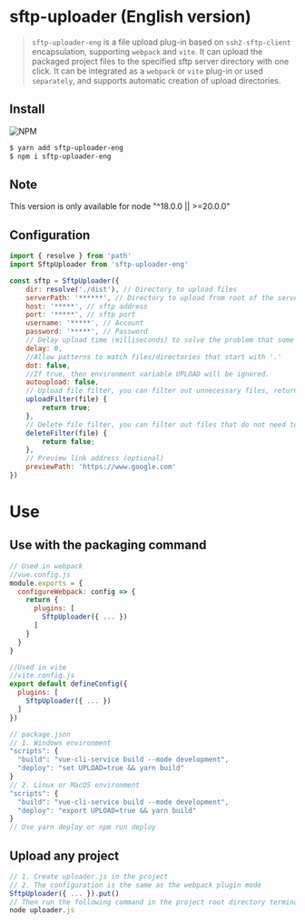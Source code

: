 # sftp-uploader (English version)

> `sftp-uploader-eng` is a file upload plug-in based on `ssh2-sftp-client` encapsulation, supporting `webpack` and `vite`. It can upload the packaged project files to the specified sftp server directory with one click. It can be integrated as a `webpack` or `vite` plug-in or used `separately`, and supports automatic creation of upload directories.

## Install
![NPM](https://nodei.co/npm/sftp-uploader-eng.png)
```sh
$ yarn add sftp-uploader-eng
$ npm i sftp-uploader-eng
```

## Note
This version is only available for node "^18.0.0 || >=20.0.0" <br />

## Configuration

```javascript
import { resolve } from 'path'
import SftpUploader from 'sftp-uploader-eng'

const sftp = SftpUploader({
    dir: resolve('./dist'), // Directory to upload files
    serverPath: '******', // Directory to upload from root of the server
    host: '*****', // sftp address
    port: '*****', // sftp port
    username: '*****', // Account
    password: '*****', // Password
    // Delay upload time (milliseconds) to solve the problem that some projects will trigger multiple packaging completions
    delay: 0,
    //Allow patterns to match files/directories that start with '.'
    dot: false,
    //If true, then environment variable UPLOAD will be ignored.
    autoupload: false,
    // Upload file filter, you can filter out unnecessary files, return false to not upload the file (optional)
    uploadFilter(file) {
        return true;
    },
    // Delete file filter, you can filter out files that do not need to be deleted, return false to not delete the file (optional)
    deleteFilter(file) {
        return false;
    },
    // Preview link address (optional)
    previewPath: 'https://www.google.com'
})
```

# Use
## Use with the packaging command
```javascript
// Used in webpack
//vue.config.js
module.exports = {
  configureWebpack: config => {
    return {
      plugins: [
        SftpUploader({ ... })
      ]
    }
  }
}

//Used in vite
//vite.config.js
export default defineConfig({
  plugins: [
    SftpUploader({ ... })
  ]
})

// package.json
// 1. Windows environment
"scripts": {
  "build": "vue-cli-service build --mode development",
  "deploy": "set UPLOAD=true && yarn build"
}
// 2. Linux or MacOS environment
"scripts": {
  "build": "vue-cli-service build --mode development",
  "deploy": "export UPLOAD=true && yarn build"
}
// Use yarn deploy or npm run deploy
```

## Upload any project
```javascript
// 1. Create uploader.js in the project
// 2. The configuration is the same as the webpack plugin mode
SftpUploader({ ... }).put()
// Then run the following command in the project root directory terminal
node uploader.js
```


